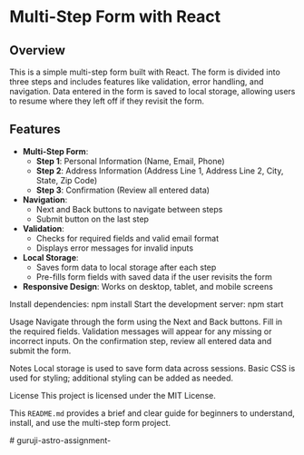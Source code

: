 # Multi-Step Form with React

## Overview

This is a simple multi-step form built with React. The form is divided into three steps and includes features like validation, error handling, and navigation. Data entered in the form is saved to local storage, allowing users to resume where they left off if they revisit the form.

## Features

- **Multi-Step Form**:
  - **Step 1**: Personal Information (Name, Email, Phone)
  - **Step 2**: Address Information (Address Line 1, Address Line 2, City, State, Zip Code)
  - **Step 3**: Confirmation (Review all entered data)
- **Navigation**:
  - Next and Back buttons to navigate between steps
  - Submit button on the last step
- **Validation**:
  - Checks for required fields and valid email format
  - Displays error messages for invalid inputs
- **Local Storage**:
  - Saves form data to local storage after each step
  - Pre-fills form fields with saved data if the user revisits the form
- **Responsive Design**: Works on desktop, tablet, and mobile screens

Install dependencies:
npm install
Start the development server:
npm start

Usage
Navigate through the form using the Next and Back buttons.
Fill in the required fields. Validation messages will appear for any missing or incorrect inputs.
On the confirmation step, review all entered data and submit the form.

Notes
Local storage is used to save form data across sessions.
Basic CSS is used for styling; additional styling can be added as needed.

License
This project is licensed under the MIT License.

This `README.md` provides a brief and clear guide for beginners to understand, install, and use the multi-step form project.







#   g u r u j i - a s t r o - a s s i g n m e n t -  
 